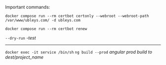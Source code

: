 Important commands:


`docker compose run --rm certbot certonly --webroot --webroot-path /var/www/ubleys.com/ -d ubleys.com`

`docker compose run --rm certbot renew`

`--dry-run` *-test*

---


`docker exec -it service /bin/sh`
`ng build --prod` *angular prod build to dest/project_name*

